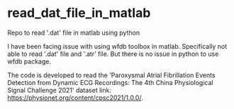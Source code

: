 # read_dat_file_in_matlab
Repo to read '.dat' file in matlab using python

I have been facing issue with using wfdb toolbox in matlab. Specifically not able to read '.dat' file and '.atr' file. But there is no issue in python to use wfdb package.

The code is developed to read the 'Paroxysmal Atrial Fibrillation Events Detection from Dynamic ECG Recordings: The 4th China Physiological Signal Challenge 2021' dataset link: https://physionet.org/content/cpsc2021/1.0.0/. 
